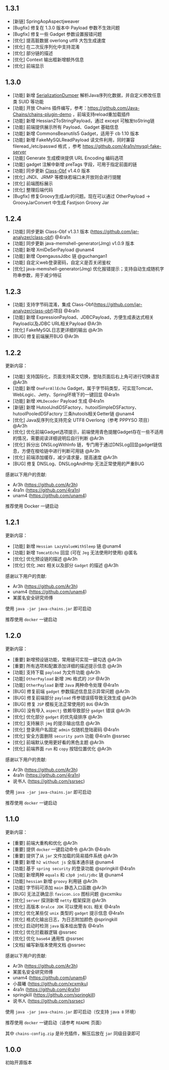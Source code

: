 ## 1.3.1

- [新链] SpringAopAspectjweaver
- [Bugfix] 修复在 1.3.0 版本中 Payload 参数不生效问题
- [Bugfix] 修复一些 Gadget 参数设置报错问题
- [优化] 提高脏数据 overlong utf8 大包生成速度
- [优化] 在二次反序列化中支持混淆
- [优化] 部分链的描述
- [优化] Context 输出框新增额外信息
- [优化] 前端显示

## 1.3.0

- [功能] 新增 [SerializationDumper](https://github.com/NickstaDB/SerializationDumper) 解析Java序列化数据，并自定义修改任意类
  SUID 等功能
- [功能] 开放 Chains 插件编写，参考：https://github.com/Java-Chains/chains-plugin-demo ，前端支持reload重加载插件
- [功能] 新增 Hessian2ToStringPayload，通过 except 可触发toString链
- [功能] 前端提供展示所有 Payload、Gadget 基础信息
- [功能] 新增 CommonsBeanutils5 Gadget，适用于 cb 1.10 版本
- [功能] 新增 FakeMySQLReadPayload 读文件利用，同时兼容 fileread_/etc/passwd 格式
  ，参考 https://github.com/4ra1n/mysql-fake-server
- [功能] Generate 生成模块提供 URL Encoding 编码选项
- [功能] gadget 注解中新增 preTags 字段，可用于指定前面的链
- [功能] 同步更新 [Class-Obf](https://github.com/jar-analyzer/class-obf) v1.4.0 版本
- [优化] JNDI、JRMP 等模块若端口未开放则会进行提醒
- [优化] 前端图标展示
- [优化] 整理后端代码
- [Bugfix] 修复Groovy生成Jar的问题。现在可以通过 OtherPayload -> GroovyJarConvert 中生成 Fastjson Groovy Jar

## 1.2.4

- [功能] 同步更新 Class-Obf v1.3.1 版本 (https://github.com/jar-analyzer/class-obf) @4ra1n
- [功能] 同步更新 java-memshell-generator(Jmg) v1.0.9 版本
- [功能] 新增 XmlDeSerPayload @unam4
- [功能] 新增 OpengaussJdbc 链 @guchangan1
- [功能] 自定义web登录密码，自定义是否关闭鉴权
- [优化] java-memshell-generator(Jmg) 优化报错提示；支持自动生成随机字符串参数，用于减少特征

## 1.2.3

- [功能] 支持字节码混淆，集成 Class-Obf(https://github.com/jar-analyzer/class-obf)项目 @4ra1n
- [功能] 新增 ExpressionPayload、JDBCPayload，方便生成表达式相关Payload以及JDBC URL相关Payload @Ar3h
- [优化] FakeMySQL日志更详细的输出 @Ar3h
- [BUG] 修复前端展开BUG @Ar3h

## 1.2.2

更新内容：

- [功能] 支持国际化，页面支持英文切换，登陆页面后右上角可进行切换语言 @Ar3h
- [功能] 新增 `OneForAllEcho` Gadget，属于字节码类型，可实现Tomcat、WebLogic、Jetty、Spring环境下的一键回显 @4ra1n
- [功能] 新增 `XMLDecoder` Payload 生成 @4ra1n
- [新链] 新增 HutoolJndiDSFactory、hutoolSimpleDSFactory、hutoolPooledDSFactory 三条hutools相关Getter链 @unam4
- [优化] Java反序列化支持完全 UTF8 Overlong（参考 PPPYSO 项目） @Ar3h
- [优化] 优化前端Gadget选项提示，前端使用青色提醒Gadget存在一些不适用的情况，需要阅读详细说明后自行判断 @Ar3h
- [优化] 拆分出 DNSLogWithInfo 链，专门用于通过DNSLog回显gadget链信息，方便在梭哈链中进行判断可用链 @Ar3h
- [优化] 前端添加缓存，减少请求量，提高速度 @Ar3h
- [BUG] 修复 DNSLog、DNSLogAndHttp 无法正常使用的严重BUG

感谢以下用户的贡献:

- Ar3h (https://github.com/Ar3h)
- 4ra1n (https://github.com/4ra1n)
- unam4 (https://github.com/unam4)

推荐使用 Docker 一键启动

## 1.2.1

更新内容：

- [功能] 新增 `Hessian LazyValueWithSleep` 链 @unam4
- [功能] 新增 `TomcatEcho` 回显 (可在 `Jeg` 无法使用时使用) @匿名
- [优化] 优化预设链的描述 @Ar3h
- [优化] 优化 `JNDI` 相关以及部分 `Gadget` 的描述 @Ar3h

感谢以下用户的贡献:

- Ar3h (https://github.com/Ar3h)
- unam4 (https://github.com/unam4)
- 某匿名安全研究师傅

使用 `java -jar java-chains.jar` 即可启动

推荐使用 `docker` 一键启动

## 1.2.0

更新内容：

- [重要] 新增预设链功能，常用链可实现一键勾选 @Ar3h
- [重要] 所有选项和配置添加详细的描述提示信息 @Ar3h
- [功能] 支持下载 `payload` 为文件功能 @Ar3h
- [功能] `OtherPayload` 新增 `JMG` 格式的 `JSP` @Ar3h
- [功能] `OtherPayload` 新增 `Java` 两种命令处理 @4ra1n
- [BUG] 修复前端 `gadget` 参数描述信息显示异常问题 @Ar3h
- [BUG] 修复前端部分 `payload` 传参错误搭导致无效生成 @Ar3h
- [BUG] 修复 `JSP` 模板无法正常使用的 `BUG` @Ar3h
- [BUG] 没有导入 `aspectj` 依赖导致部分 `gadget` 错误 @Ar3h
- [优化] 优化部分 `gadget` 的优先级排序 @Ar3h
- [优化] 支持展示 `jmg` 的提示输出信息 @Ar3h
- [优化] 登录用户名固定 `admin` 仅随机登陆密码 @4ra1n
- [优化] 安全方面删除 `security path` 功能 @4ra1n @ssrsec
- [优化] 前端默认使用更好看的黑色主题 @Ar3h
- [优化] 前端界面 `run` 和 `copy` 按钮位置优化 @Ar3h

感谢以下用户的贡献:

- Ar3h (https://github.com/Ar3h)
- 4ra1n (https://github.com/4ra1n)
- 说书人 (https://github.com/ssrsec)

使用 `java -jar java-chains.jar` 即可启动

推荐使用 `docker` 一键启动

## 1.1.0

更新内容：

- [重要] 前端大重构和优化 @Ar3h
- [重要] 提供 `docker` 一键启动命令 @Ar3h @4ra1n
- [重要] 提供了从 `jar` 文件加载的简易插件系统 @Ar3h
- [重要] 新增 `h2 without js` 全版本通杀链 @unam4
- [功能] 基于 `spring security` 的登录功能 @springkill @4ra1n
- [功能] 新增两种 `equals` 和 `c3p0 jndi/jdbc` 链 @unam4
- [功能] `hessian` 新增 `groovy` 利用链 @Ar3h
- [功能] 字节码可添加 `main` 静态入口函数 @Ar3h
- [BUG] 无法正确显示 `favicon.ico` 图标问题 @xcxmiku
- [优化] `server` 探测新增 `netty` 框架探测 @Ar3h
- [优化] 高版本 `Oralce JDK` 可以使用 `BCEL` 相关 @4ra1n
- [优化] 优化某些仅 `unix` 类型的 `gadget` 提示信息 @4ra1n
- [优化] 格式化输出日志，为日志附加颜色 @springkill
- [优化] 启动时检测 `java` 版本给出警告 @4ra1n
- [优化] 优化拦截器逻辑 @ssrsec
- [优化] 优化 `base64` 通用性 @ssrsec
- [文档] 编写新版本使用文档 @ssrsec

感谢以下用户的贡献:

- Ar3h (https://github.com/Ar3h)
- 某匿名安全研究师傅
- unam4 (https://github.com/unam4)
- 小晨曦 (https://github.com/xcxmiku)
- 4ra1n (https://github.com/4ra1n)
- springkill (https://github.com/springkill)
- 说书人 (https://github.com/ssrsec)

使用 `java -jar java-chains.jar` 即可启动（仅支持 `java 8` 环境）

推荐使用 `docker` 一键启动（请参考 `README` 页面）

其中 `chains-config.zip` 是补充插件，解压后放在 `jar` 同级目录即可

## 1.0.0

初始开源版本